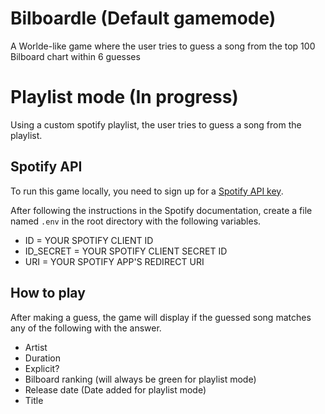 # Bilboardle (Default gamemode)

A Worlde-like game where the user tries to guess a song from the top 100 Bilboard chart within 6 guesses 

# Playlist mode (In progress)

Using a custom spotify playlist, the user tries to guess a song from the playlist.  

## Spotify API
To run this game locally, you need to sign up for a [Spotify API key](https://developer.spotify.com/documentation/web-api/tutorials/getting-started).

After following the instructions in the Spotify documentation, create a file named `.env` in the root directory with the following variables.
- ID = YOUR SPOTIFY CLIENT ID
- ID_SECRET = YOUR SPOTIFY CLIENT SECRET ID
- URI = YOUR SPOTIFY APP'S REDIRECT URI

## How to play
After making a guess, the game will display if the guessed song matches any of the following with the answer.
- Artist
- Duration
- Explicit?
- Bilboard ranking (will always be green for playlist mode)
- Release date (Date added for playlist mode)
- Title
